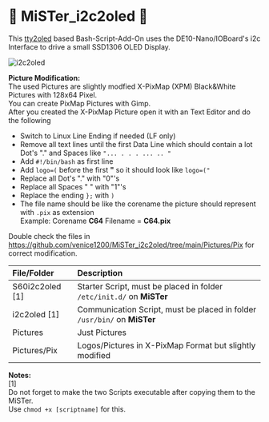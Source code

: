 # 👾 MiSTer_i2c2oled 👾  
  
This [tty2oled](https://github.com/venice1200/MiSTer_tty2oled) based Bash-Script-Add-On uses the DE10-Nano/IOBoard's i2c Interface to drive a small SSD1306 OLED Display.  
  
![i2c2oled](https://github.com/venice1200/MiSTer_i2c2oled/blob/main/Pictures/SSD1306_MiSTer_small.jpg?raw=true)  
  
**Picture Modification:**  
The used Pictures are slightly modfied X-PixMap (XPM) Black&White Pictures with 128x64 Pixel.  
You can create PixMap Pictures with Gimp.  
After you created the X-PixMap Picture open it with an Text Editor and do the following
* Switch to Linux Line Ending if needed (LF only)
* Remove all text lines until the first Data Line which should contain a lot Dot's "." and Spaces like `"... . . . ... .. "`
* Add `#!/bin/bash` as first line
* Add `logo=(` before the first **"** so it should look like `logo=("`
* Replace all Dot's "." with "0"'s
* Replace all Spaces " " with "1"'s
* Replace the ending `};` with `)`
* The file name should be like the corename the picture should represent with `.pix` as extension  
  Example: Corename **C64** Filename = **C64.pix**  
  
Double check the files in https://github.com/venice1200/MiSTer_i2c2oled/tree/main/Pictures/Pix for correct modification.
  
| File/Folder | Description |
| :--- | :--- |
| S60i2c2oled [1] | Starter Script, must be placed in folder `/etc/init.d/` on **MiSTer** |
| i2c2oled [1] | Communication Script, must be placed in folder `/usr/bin/` on **MiSTer** |
| Pictures | Just Pictures |  
| Pictures/Pix | Logos/Pictures in X-PixMap Format but slightly modified |  
  
**Notes:**  
[1]  
Do not forget to make the two Scripts executable after copying them to the MiSTer.  
Use `chmod +x [scriptname]` for this.
